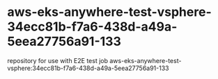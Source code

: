 # aws-eks-anywhere-test-vsphere-34ecc81b-f7a6-438d-a49a-5eea27756a91-133
repository for use with E2E test job aws-eks-anywhere-test-vsphere:34ecc81b-f7a6-438d-a49a-5eea27756a91-133
